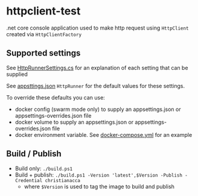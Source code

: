 # httpclient-test

.net core console application used to make http request using `HttpClient` created via `HttpClientFactory`

## Supported settings

See [HttpRunnerSettings.cs](src/HttpRunnerSettings.cs) for an explanation of each setting that can be
supplied

See [appsttings.json](src/appsttings.json) `HttpRunner` for the default values for these settings.

To override these defaults you can use:
* docker config (swarm mode only) to supply an appsettings.json or appsettings-overrides.json file
* docker volume to supply an appsettings.json or appsettings-overrides.json file
* docker environment variable. See [docker-compose.yml](docker-compose.yml) for an example

## Build / Publish

* Build only: `./build.ps1`
* Build + publish: `./build.ps1 -Version 'latest',$Version -Publish -Credential christianacca`
    * where `$Version` is used to tag the image to build and publish